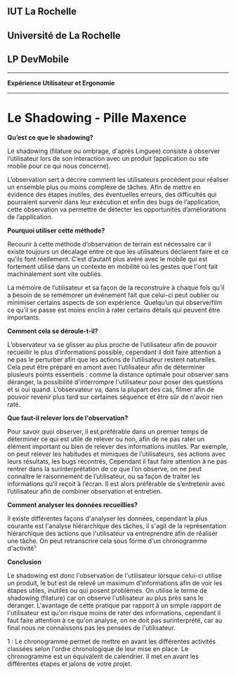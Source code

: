 ## IUT La Rochelle
## Université de La Rochelle
## LP DevMobile
***
**Expérience Utilisateur et Ergonomie**
***

# **Le Shadowing** - Pille Maxence


**Qu’est ce que le shadowing?**



Le shadowing (filature ou ombrage, d'après Linguee) consiste à observer l’utilisateur lors de son interaction avec un produit (application ou site mobile pour ce qui nous concerne). 

L’observation sert à décrire comment les utilisateurs procèdent pour réaliser un ensemble plus ou moins complexe de tâches. Afin de mettre en évidence des étapes inutiles, des éventuelles erreurs, des difficultés qui pourraient survenir dans leur exécution et enfin des bugs de l’application, cette observation va permettre de détecter les opportunités d’améliorations de l’application.


**Pourquoi utiliser cette méthode?**

Recourir à cette méthode d’observation de terrain est nécessaire car il existe toujours un décalage entre ce que les utilisateurs déclarent faire et ce qu’ils font réellement. C’est d’autant plus avéré avec le mobile qui est fortement utilisé dans un contexte en mobilité où les gestes que l'ont fait machinalement sont vite oubliés.

La mémoire de l’utilisateur et sa façon de la reconstruire à chaque fois qu’il a besoin de se remémorer un événement fait que celui-ci peut oublier ou minimiser certains aspects de son expérience. 
Quelqu’un qui observe/film ce qu’il se passe est moins enclin à rater certains détails qui peuvent être importants.

**Comment cela se déroule-t-il?**

L’observateur va se glisser au plus proche de l’utilisateur afin de pouvoir recueillir le plus d’informations possible, cependant il doit faire attention à ne pas le perturber afin que les actions de l’utilisateur restent naturelles. Cela peut être préparé en amont avec l’utilisateur afin de déterminer plusieurs points essentiels : comme la distance optimale pour observer sans déranger, la possibilité d'interrompre l'utilisateur pour poser des questions et si oui quand. L’observateur va, dans la plupart des cas, filmer afin de pouvoir revenir plus tard sur certaines séquence et être sûr de n'avoir rien raté. 

**Que faut-il relever lors de l'observation?**

Pour savoir quoi observer, il est préférable dans un premier temps de déterminer ce qui est utile de relever ou non, afin de ne pas rater un élément important ou bien de relever des informations inutiles. 
Par exemple, on peut relever les habitudes et mimiques de l’utilisateurs, ses actions avec leurs résultats, les bugs recontrés, 
Cependant il faut faire attention à ne pas rentrer dans la surinterprétation de ce que l’on observe, on ne peut connaître le raisonnement de l’utilisateur, ou sa façon de traiter les informations qu’il reçoit à l’écran. 
Il est alors préférable de s’entretenir avec l’utilisateur afin de combiner observation et entretien. 

**Comment analyser les données recueillies?**

Il existe différentes façons d'analyser les données, cependant la plus courante est l'analyse hiérarchique des tâches, il s'agit de la représentation hiérarchique des actions que l'utilisateur va entreprendre afin de réaliser une tâche.
On peut retranscrire cela sous forme d'un chronogramme d'activité¹

**Conclusion**

Le shadowing est donc l'observation de l'utilisateur lorsque celui-ci utilise un produit, le but est de relevé un maximum d'informations afin de voir les étapes utiles, inutiles ou qui posent problèmes.
On utilise le terme de shadowing (filature) car on observe l'utilisateur au plus près sans le déranger.
L'avantage de cette pratique par rapport à un simple rapport de l'utilisateur est qu'on risque moins de rater des informations, cependant il faut faire attention à ce qu'on analyse, on ne doit pas surinterprété, car au final nous ne connaissons pas les pensées de l'utilisateur.


1 : Le chronogramme permet de mettre en avant les différentes activités classées selon l'ordre chronologique de leur mise en place. Le chronogramme est un équivalent de calendrier. Il met en avant les différentes étapes et jalons de votre projet.

